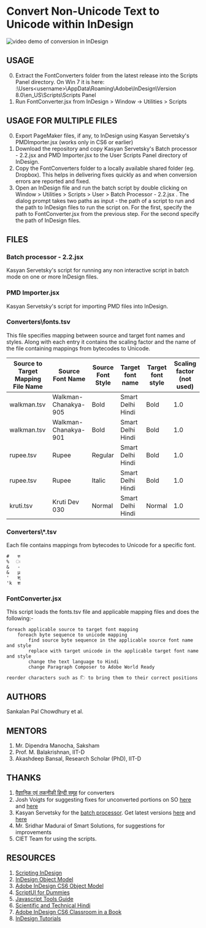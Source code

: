 # Convert Non-Unicode Text to Unicode within InDesign
![video demo of conversion in InDesign](https://raw.githubusercontent.com/assistech-iitdelhi/InDesignFontConverters/master/ezgif-4-a1c63bb55597.gif)

## USAGE
0. Extract the FontConverters folder from the latest release into the Scripts Panel directory. On Win 7 it is here: <drive>:\Users\<username>\AppData\Roaming\Adobe\InDesign\Version 8.0\en_US\Scripts\Scripts Panel
1. Run FontConverter.jsx from InDesign > Window -> Utilities > Scripts 

## USAGE FOR MULTIPLE FILES
0. Export PageMaker files, if any, to InDesign using Kasyan Servetsky's PMDImporter.jsx (works only in CS6 or earlier)
1. Download the repository and copy Kasyan Servetsky's Batch processor - 2.2.jsx and PMD Importer.jsx to the User Scripts Panel directory of InDesign. 
2. Copy the FontConverters folder to a locally available shared folder (eg. Dropbox). This helps in delivering fixes quickly as and when conversion errors are reported and fixed.
3. Open an InDesign file and run the batch script by double clicking on Window > Utilities > Scripts > User > Batch Processor - 2.2.jsx . The dialog prompt takes two paths as input - the path of a script to run and the path to InDesign files to run the script on. For the first, specify the path to FontConverter.jsx from the previous step. For the second specify the path of InDesign files.

## FILES
### Batch processor - 2.2.jsx
Kasyan Servetsky's script for running any non interactive script in batch mode on one or more InDesign files.

### PMD Importer.jsx
Kasyan Servetsky's script for importing PMD files into InDesign.

### Converters\\fonts.tsv
This file specifies mapping between source and target font names and styles. Along with each entry it contains the scaling factor and the name of the file containing mappings from bytecodes to Unicode.

Source to Target Mapping File Name | Source Font Name | Source Font Style	| Target font name	| Target font style	| Scaling factor (not used)
--- | --- | --- | --- | --- | ---
walkman.tsv	| Walkman-Chanakya-905 | Bold | Smart Delhi Hindi	| Bold	| 1.0
 walkman.tsv |Walkman-Chanakya-901 | Bold	| Smart Delhi Hindi	| Bold	| 1.0
rupee.tsv	| Rupee	| Regular	|  Smart Delhi Hindi	| Bold	| 1.0
rupee.tsv	| Rupee	| Italic	|  Smart Delhi Hindi	| Bold	| 1.0
kruti.tsv	| Kruti Dev 030	| Normal |  Smart Delhi Hindi	| Normal	| 1.0

### Converters\\\*.tsv
Each file contains mappings from bytecodes to Unicode for a specific font. 

```tsv
#	रु
%	ः
&	-
&	µ
'	श्
'k	श
```

### FontConverter.jsx
This script loads the fonts.tsv file and applicable mapping files and does the following:-
```
foreach applicable source to target font mapping
    foreach byte sequence to unicode mapping
        find source byte sequence in the applicable source font name and style
        replace with target unicode in the applicable target font name and style
        change the text language to Hindi
        change Paragraph Composer to Adobe World Ready

reorder characters such as ि to bring them to their correct positions
```
## AUTHORS
Sankalan Pal Chowdhury et al.

## MENTORS
1. Mr. Dipendra Manocha, Saksham
2. Prof. M. Balakrishnan, IIT-D
3. Akashdeep Bansal, Research Scholar (PhD), IIT-D

## THANKS
1. [वैज्ञानिक एवं तकनीकी हिन्दी समूह](https://sites.google.com/site/technicalhindi/about/_draft_post) for converters
2. Josh Voigts for suggesting fixes for unconverted portions on SO [here](https://stackoverflow.com/questions/49429634/indesign-text-modification-script-skips-content) and [here](https://stackoverflow.com/questions/49320918/indesign-text-modification-script-skips-paragraphs)
3. Kasyan Servetsky for the [batch processor](https://forums.adobe.com/message/10286549#10286549). Get latest versions [here](http://kasyan.ho.com.ua/batch_process_scripts/batch_process_scripts.html) and [here](http://kasyan.ho.com.ua/indesign/2018/batch_resave_pagemaker_files.html)
4. Mr. Sridhar Madurai of Smart Solutions, for suggestions for improvements
5. CIET Team for using the scripts. 

## RESOURCES
1. [Scripting InDesign](http://cssdk.s3-website-us-east-1.amazonaws.com/sdk/1.0/docs/WebHelp/app_notes/id_scripting.htm)
2. [InDesign Object Model](http://cssdk.s3-website-us-east-1.amazonaws.com/sdk/1.0/docs/WebHelp/app_notes/id_obj_model.htm)
3. [Adobe InDesign CS6 Object Model](http://jongware.mit.edu/idcs6js/)
3. [ScriptUI for Dummies](http://www.kahrel.plus.com/indesign/scriptui.html)
4. [Javascript Tools Guide](http://www.adobe.com/content/dam/acom/en/devnet/scripting/pdfs/javascript_tools_guide.pdf)
5. [Scientific and Technical Hindi](https://sites.google.com/site/technicalhindi/home/converters)
6. [Adobe InDesign CS6 Classroom in a Book](https://www.amazon.in/Adobe-InDesign-CS6-Classroom-Book-ebook/dp/B008679LFO)
7. [InDesign Tutorials](http://www.indesignskills.com/tutorials/)
